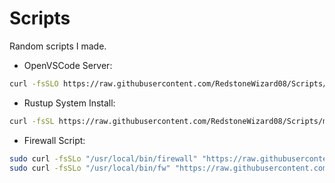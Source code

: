 # Scripts
Random scripts I made.

- OpenVSCode Server:
```sh
curl -fsSLO https://raw.githubusercontent.com/RedstoneWizard08/Scripts/main/openvscode.sh && bash openvscode.sh
```
- Rustup System Install:
```sh
curl -fsSL https://raw.githubusercontent.com/RedstoneWizard08/Scripts/main/rustup-system-install.sh | sudo bash
```
- Firewall Script:
```sh
sudo curl -fsSLo "/usr/local/bin/firewall" "https://raw.githubusercontent.com/RedstoneWizard08/Scripts/main/firewall" && sudo chmod a+rx "/usr/local/bin/firewall"
sudo curl -fsSLo "/usr/local/bin/fw" "https://raw.githubusercontent.com/RedstoneWizard08/Scripts/main/firewall" && sudo chmod a+rx "/usr/local/bin/fw"
```
